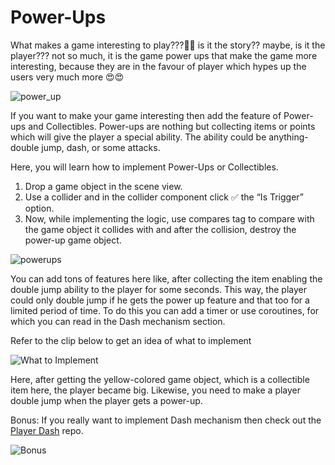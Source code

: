 # Power-Ups

What makes a game interesting to play???🤔🤔 is it the story?? maybe, is it the player??? not so much, it is the game power ups that make the game more interesting, because they are in the favour of player which hypes up the users very much more 😍😍
    <br>
    
![power_up](https://media.giphy.com/media/Ri9WBdFdDVEpVUfE07/giphy.gif)

If you want to make your game interesting then add the feature of Power-ups and Collectibles. Power-ups are nothing but collecting items or points which will give the player a special ability. The ability could be anything- double jump, dash, or some attacks. 

Here, you will learn how to implement Power-Ups or Collectibles.

1. Drop a game object in the scene view.
2. Use a collider and in the collider component click ✅ the “Is Trigger” option.
3. Now, while implementing the logic, use compares tag to compare with the game object it collides with and after the collision, destroy the power-up game object.

![powerups](https://user-images.githubusercontent.com/44625252/152814423-612839ee-044f-4050-9c20-e8161c8d5e25.png)

You can add tons of features here like, after collecting the item enabling the double jump ability to the player for some seconds. This way, the player could only double jump if he gets the power up feature and that too for a limited period of time. To do this you can add a timer or use coroutines, for which you can read in the Dash mechanism section. 


Refer to the clip below to get an idea of what to implement

![What to Implement](https://media.giphy.com/media/SBEFjvLO5wbfvBnO4Y/giphy.gif)



Here, after getting the yellow-colored game object, which is a collectible item here, the player became big. Likewise, you need to make a player double jump when the player gets a power-up.

Bonus: If you really want to implement Dash mechanism then check out the [Player Dash](https://github.com/outscal/2D-Dash-Feature) repo.

![Bonus](https://media.giphy.com/media/fSSJUQNZOSJgsx7j8e/giphy.gif)
